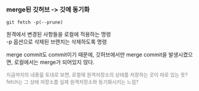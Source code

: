 ### merge된 깃허브 -> 깃에 동기화
```
git fetch -p(--prune)
```
원격에서 변경된 사항들을 로컬에 적용하는 명령  
-p 옵션으로 삭제된 브랜치는 삭제하도록 명령

merge commit도 commit이기 때문에, 깃허브에서만 merge commit을 발생시켰으면, 로컬에서는 merge가 되어있지 않다.


<span style="color: gray;font-size: small;">지금까지의 내용을 토대로 보면, 로컬에 원격저장소의 상태를 저장하는 곳이 따로 있는 듯? fetch는 그 상태 저장소를 실제 원격저장소와 동기화시키는 느낌?</span>